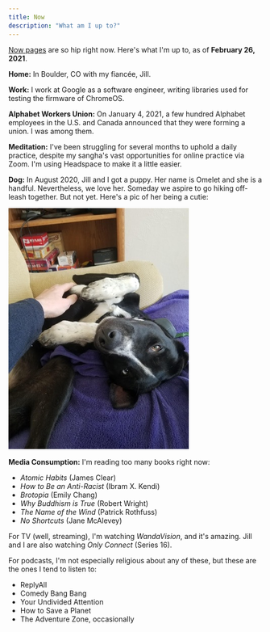 ```yaml
---
title: Now
description: "What am I up to?"
---
```


[Now pages](https://www.nownownow.com) are so hip right now. Here's what I'm up to, as of **February 26, 2021**.

**Home:** In Boulder, CO with my fiancée, Jill.

**Work:** I work at Google as a software engineer, writing libraries used for testing the firmware of ChromeOS.

**Alphabet Workers Union:** On January 4, 2021, a few hundred Alphabet employees in the U.S. and Canada announced that they were forming a union. I was among them.

**Meditation:** I've been struggling for several months to uphold a daily practice, despite my sangha's vast opportunities for online practice via Zoom. I'm using Headspace to make it a little easier.

**Dog:** In August 2020, Jill and I got a puppy. Her name is Omelet and she is a handful. Nevertheless, we love her. Someday we aspire to go hiking off-leash together. But not yet. Here's a pic of her being a cutie:

![](./omelet.jpg)

**Media Consumption:** I'm reading too many books right now: 

* _Atomic Habits_ (James Clear)
* _How to Be an Anti-Racist_ (Ibram X. Kendi)
* _Brotopia_ (Emily Chang)
* _Why Buddhism is True_ (Robert Wright)
* _The Name of the Wind_ (Patrick Rothfuss)
* _No Shortcuts_ (Jane McAlevey)

For TV (well, streaming), I'm watching _WandaVision_, and it's amazing. Jill and I are also watching _Only Connect_ (Series 16).

For podcasts, I'm not especially religious about any of these, but these are the ones I tend to listen to:

* ReplyAll
* Comedy Bang Bang
* Your Undivided Attention
* How to Save a Planet
* The Adventure Zone, occasionally
